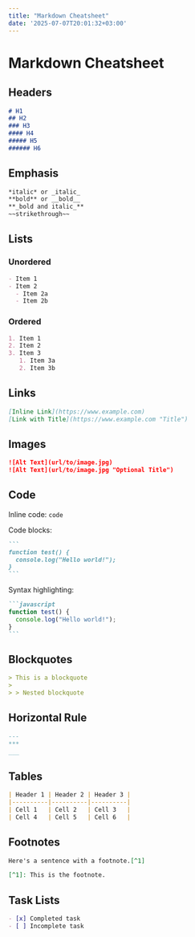 ```yaml
---
title: "Markdown Cheatsheet"
date: '2025-07-07T20:01:32+03:00'
---
```


# Markdown Cheatsheet

## Headers

```markdown
# H1
## H2
### H3
#### H4
##### H5
###### H6
```

## Emphasis

```markdown
*italic* or _italic_
**bold** or __bold__
**_bold and italic_**
~~strikethrough~~
```

## Lists

### Unordered

```markdown
- Item 1
- Item 2
  - Item 2a
  - Item 2b
```

### Ordered

```markdown
1. Item 1
2. Item 2
3. Item 3
   1. Item 3a
   2. Item 3b
```

## Links

```markdown
[Inline Link](https://www.example.com)
[Link with Title](https://www.example.com "Title")
```

## Images

```markdown
![Alt Text](url/to/image.jpg)
![Alt Text](url/to/image.jpg "Optional Title")
```

## Code

Inline code: `code`

Code blocks:
````markdown
```
function test() {
  console.log("Hello world!");
}
```
````

Syntax highlighting:
````markdown
```javascript
function test() {
  console.log("Hello world!");
}
```
````

## Blockquotes

```markdown
> This is a blockquote
> 
> > Nested blockquote
```

## Horizontal Rule

```markdown
---
***
___
```

## Tables

```markdown
| Header 1 | Header 2 | Header 3 |
|----------|----------|----------|
| Cell 1   | Cell 2   | Cell 3   |
| Cell 4   | Cell 5   | Cell 6   |
```

## Footnotes

```markdown
Here's a sentence with a footnote.[^1]

[^1]: This is the footnote.
```

## Task Lists

```markdown
- [x] Completed task
- [ ] Incomplete task
``` 